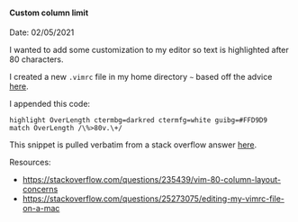 #### Custom column limit

Date: 02/05/2021

I wanted to add some customization to my editor so text is highlighted after 80 characters.

I created a new `.vimrc` file in my home directory `~` based off the advice [here](https://stackoverflow.com/questions/25273075/editing-my-vimrc-file-on-a-mac).

I appended this code:
```
highlight OverLength ctermbg=darkred ctermfg=white guibg=#FFD9D9
match OverLength /\%>80v.\+/
```
This snippet is pulled verbatim from a stack overflow answer [here](https://stackoverflow.com/questions/235439/vim-80-column-layout-concerns).

Resources:
* https://stackoverflow.com/questions/235439/vim-80-column-layout-concerns
* https://stackoverflow.com/questions/25273075/editing-my-vimrc-file-on-a-mac

